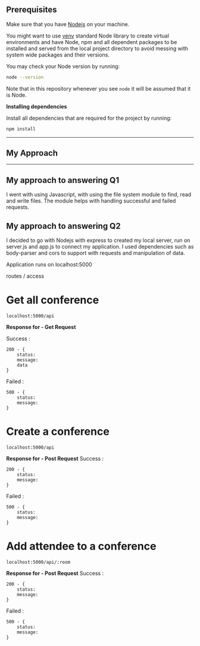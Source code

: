 ## Prerequisites

Make sure that you have [Nodejs](https://nodejs.org/en/download/) on your machine.


You might want to use [venv](https://nodejs.org/en/docs/) standard Node library
to create virtual environments and have Node, npm and all dependent packages to be installed and 
served from the local project directory to avoid messing with system wide packages and their 
versions.

You may check your Node version by running:

```bash
node --version
```

Note that in this repository whenever you see `node` it will be assumed that it is Node.


**Installing dependencies**

Install all dependencies that are required for the project by running:

```bash
npm install 
```
********************************************************
##                   My Approach
********************************************************


## My approach to answering Q1

I went with using Javascript, with using the file system module to find, read and write files. The module helps with handling successful and failed requests.

## My approach to answering Q2

I decided to go with Nodejs with express to created my local server, run on server.js and app.js to connect my application. I used dependencies such as body-parser and cors to support with requests and manipulation of data.

Application runs on localhost:5000

routes / access 

# Get all conference
```
localhost:5000/api
```
**Response for - Get Request**

Success : 
```
200 - {
    status: 
    message:
    data
}
```

Failed : 
```
500 - {
    status: 
    message:
}
```

# Create a conference 
```
localhost:5000/api
```
**Response for - Post Request**
Success : 
```
200 - {
    status: 
    message:
}
```

Failed : 
```
500 - {
    status: 
    message:
}
```

# Add attendee to a conference 
```
localhost:5000/api/:room
```
**Response for - Post Request**
Success : 
```
200 - {
    status: 
    message:
}
```

Failed :
```
500 - {
    status: 
    message:
}
```
